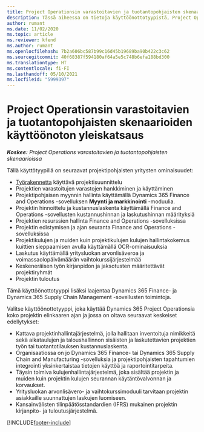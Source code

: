 ```yaml
---
title: Project Operationsin varastoitavien ja tuotantopohjaisten skenaarioiden käyttöönoton yleiskatsaus
description: Tässä aiheessa on tietoja käyttöönottotyypistä, Project Operations varastoitavien ja tuotantopohjaisten skenaarioissa.
author: rumant
ms.date: 11/02/2020
ms.topic: article
ms.reviewer: kfend
ms.author: rumant
ms.openlocfilehash: 7b2a606bc587b99c16d45b19689ba90b422c3c62
ms.sourcegitcommit: 40f68387f594180af64a5e5c748b6efa188bd300
ms.translationtype: HT
ms.contentlocale: fi-FI
ms.lasthandoff: 05/10/2021
ms.locfileid: "5999397"
---
```

# <a name="project-operations-for-stockedproduction-based-scenarios-deployment-overview"></a>Project Operationsin varastoitavien ja tuotantopohjaisten skenaarioiden käyttöönoton yleiskatsaus

_**Koskee:** Project Operations varastoitavien ja tuotantopohjaisten skenaarioissa_


Tällä käyttötyypillä on seuraavat projektipohjaisten yritysten ominaisuudet:

- [Työrakennetta](work-breakdown-structures.md) käyttävä projektisuunnittelu
- Projektien varastoitujen varastojen hankkiminen ja käyttäminen
- Projektipohjaisen myynnin hallinta käyttämällä Dynamics 365 Finance and Operations -sovelluksen **Myynti ja markkinointi** -moduulia.
- Projektin hinnoittelu ja kustannuslaskenta käyttämällä Finance and Operations -sovellusten kustannushinnan ja laskutushinnan määrityksiä
- Projektien resurssien hallinta Finance and Operations -sovelluksissa
- Projektin edistymisen ja ajan seuranta Finance and Operations -sovelluksissa
- Projektikulujen ja muiden kuin projektikulujen kulujen hallintakokemus kuittien sieppaamisen avulla käyttämällä OCR-ominaisuuksia
- Laskutus käyttämällä yritysluokan arvonlisäveroa ja voimassaolopäivämäärän vaihtokurssijärjestelmää
- Keskeneräisen työn kirjanpidon ja jaksotusten määritettävät projektiryhmät
- Projektin tuloutus

Tämä käyttöönottotyyppi lisäksi laajentaa Dynamics 365 Finance- ja Dynamics 365 Supply Chain Management -sovellusten toimintoja.

Valitse käyttöönottotyyppi, joka käyttää Dynamics 365 Project Operationsia koko projektin elinkaaren ajan ja jossa on oltava seuraavat keskeiset edellytykset:

- Kattava projektinhallintajärjestelmä, jolla hallitaan inventoituja nimikkeitä sekä aikataulujen ja taloushallinnon sisäisten ja laskutettavien projektien työn tai tuotantotilauksen kustannuslaskenta.
- Organisaatiossa on jo Dynamics 365 Finance- tai Dynamics 365 Supply Chain and Manufacturing -sovelluksia ja projektipohjaisten tapahtumien integrointi yksinkertaistaa tietojen käyttöä ja raportointitarpeita.
- Täysin toimiva kulujenhallintajärjestelmä, joka sisältää projektin ja muiden kuin projektin kulujen seurannan käytäntövalvonnan ja korvaukset.
- Yritysluokan arvonlisävero- ja vaihtokurssimoduuli tarvitaan projektin asiakkaille suunnattujen laskujen luomiseen.
- Kansainvälisten tilinpäätösstandardien (IFRS) mukainen projektin kirjanpito- ja tuloutusjärjestelmä.



[!INCLUDE[footer-include](../includes/footer-banner.md)]